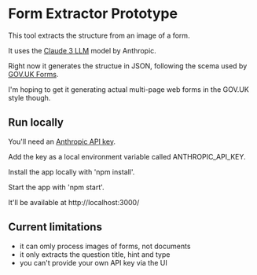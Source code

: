 # Form Extractor Prototype

This tool extracts the structure from an image of a form.

It uses the [Claude 3 LLM](https://claude.ai) model by Anthropic.

Right now it generates the structue in JSON, following the scema used by [GOV.UK Forms](https://www.forms.service.gov.uk/).

I'm hoping to get it generating actual multi-page web forms in the GOV.UK style though.

## Run locally

You'll need an [Anthropic API key](https://www.anthropic.com/api).

Add the key as a local environment variable called ANTHROPIC_API_KEY.

Install the app locally with 'npm install'.

Start the app with 'npm start'.

It'll be available at http://localhost:3000/

## Current limitations

- it can omly process images of forms, not documents
- it only extracts the question title, hint and type
- you can't provide your own API key via the UI
